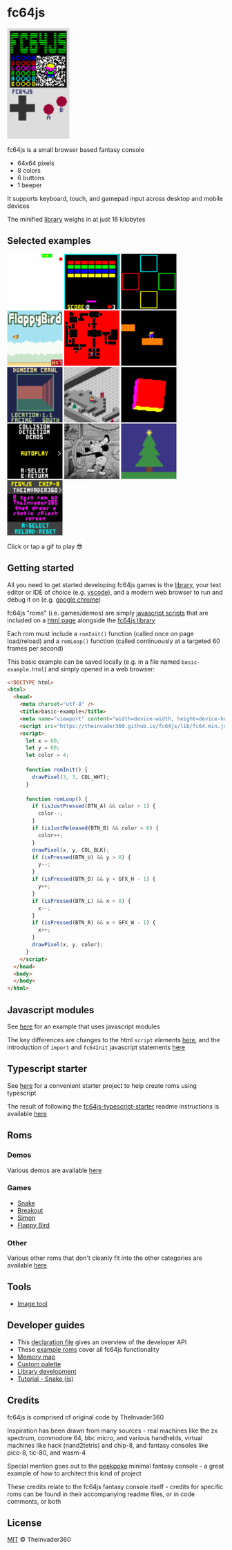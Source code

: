 # fc64js

<img src="https://raw.githubusercontent.com/TheInvader360/fc64js/main/docs/fc64js.gif" width="144"/>

fc64js is a small browser based fantasy console

* 64x64 pixels
* 8 colors
* 6 buttons
* 1 beeper

It supports keyboard, touch, and gamepad input across desktop and mobile devices

The minified [library](lib/fc64.min.js) weighs in at just 16 kilobytes

## Selected examples

[<img src="https://raw.githubusercontent.com/TheInvader360/fc64js/main/rom/game/snake/docs/demo.gif" width="128"/>](https://theinvader360.github.io/fc64js/rom/game/snake/) 
[<img src="https://raw.githubusercontent.com/TheInvader360/fc64js/main/rom/game/breakout/docs/demo.gif" width="128"/>](https://theinvader360.github.io/fc64js/rom/game/breakout/) 
[<img src="https://raw.githubusercontent.com/TheInvader360/fc64js/main/rom/game/simon/docs/demo.gif" width="128"/>](https://theinvader360.github.io/fc64js/rom/game/simon/) 
[<img src="https://raw.githubusercontent.com/TheInvader360/fc64js/main/rom/game/flappy-bird/docs/demo.gif" width="128"/>](https://theinvader360.github.io/fc64js/rom/game/flappy-bird/) 
[<img src="https://raw.githubusercontent.com/TheInvader360/fc64js/main/rom/demo/ray-casting/docs/demo.gif" width="128"/>](https://theinvader360.github.io/fc64js/rom/demo/ray-casting/) 
[<img src="https://raw.githubusercontent.com/TheInvader360/fc64js/main/rom/demo/platformer/docs/demo.gif" width="128"/>](https://theinvader360.github.io/fc64js/rom/demo/platformer/) 
[<img src="https://raw.githubusercontent.com/TheInvader360/fc64js/main/rom/demo/dungeon-crawl/docs/demo.gif" width="128"/>](https://theinvader360.github.io/fc64js/rom/demo/dungeon-crawl/) 
[<img src="https://raw.githubusercontent.com/TheInvader360/fc64js/main/rom/demo/isometric/docs/demo.gif" width="128"/>](https://theinvader360.github.io/fc64js/rom/demo/isometric/) 
[<img src="https://raw.githubusercontent.com/TheInvader360/fc64js/main/rom/demo/rotating-cube/docs/demo.gif" width="128"/>](https://theinvader360.github.io/fc64js/rom/demo/rotating-cube/) 
[<img src="https://raw.githubusercontent.com/TheInvader360/fc64js/main/rom/demo/collision-detection/docs/demo.gif" width="128"/>](https://theinvader360.github.io/fc64js/rom/demo/collision-detection/) 
[<img src="https://raw.githubusercontent.com/TheInvader360/fc64js/main/rom/demo/video/docs/demo.gif" width="128"/>](https://theinvader360.github.io/fc64js/rom/demo/video/) 
[<img src="https://raw.githubusercontent.com/TheInvader360/fc64js/main/rom/demo/tcc-2023/docs/demo.gif" width="128"/>](https://theinvader360.github.io/fc64js/rom/demo/tcc-2023/) 
[<img src="https://raw.githubusercontent.com/TheInvader360/fc64js/main/rom/other/chip-8/docs/demo.gif" width="128"/>](https://theinvader360.github.io/fc64js/rom/other/chip-8/) 

Click or tap a gif to play :sunglasses:

## Getting started

All you need to get started developing fc64js games is the [library](lib/fc64.min.js), your text editor or IDE of choice (e.g. [vscode](https://code.visualstudio.com/download)), and a modern web browser to run and debug it on (e.g. [google chrome](https://www.google.com/chrome))

fc64js "roms" (i.e. games/demos) are simply [javascript scripts](rom/demo/a-simple-game/main.js) that are included on a [html page](rom/demo/a-simple-game/index.html) alongside the [fc64js library](lib/fc64.min.js)

Each rom must include a ```romInit()``` function (called once on page load/reload) and a ```romLoop()``` function (called continuously at a targeted 60 frames per second)

This basic example can be saved locally (e.g. in a file named ```basic-example.html```) and simply opened in a web browser:

```html
<!DOCTYPE html>
<html>
  <head>
    <meta charset="utf-8" />
    <title>basic-example</title>
    <meta name="viewport" content="width=device-width, height=device-height, user-scalable=no, initial-scale=1, maximum-scale=1" />
    <script src="https://theinvader360.github.io/fc64js/lib/fc64.min.js"></script>
    <script>
      let x = 60;
      let y = 60;
      let color = 4;

      function romInit() {
        drawPixel(3, 3, COL_WHT);
      }

      function romLoop() {
        if (isJustPressed(BTN_A) && color > 1) {
          color--;
        }
        if (isJustReleased(BTN_B) && color < 6) {
          color++;
        }
        drawPixel(x, y, COL_BLK);
        if (isPressed(BTN_U) && y > 0) {
          y--;
        }
        if (isPressed(BTN_D) && y < GFX_H - 1) {
          y++;
        }
        if (isPressed(BTN_L) && x > 0) {
          x--;
        }
        if (isPressed(BTN_R) && x < GFX_W - 1) {
          x++;
        }
        drawPixel(x, y, color);
      }
    </script>
  </head>
  <body>
  </body>
</html>
```

## Javascript modules

See [here](rom/demo/basic-example-module-import/) for an example that uses javascript modules

The key differences are changes to the html ```script``` elements [here](rom/demo/basic-example-module-import/index.html), and the introduction of ```import``` and ```fc64Init``` javascript statements [here](rom/demo/basic-example-module-import/main.js)

## Typescript starter

See [here](https://github.com/TheInvader360/fc64js-typescript-starter) for a convenient starter project to help create roms using typescript

The result of following the [fc64js-typescript-starter](https://github.com/TheInvader360/fc64js-typescript-starter) readme instructions is available [here](https://github.com/TheInvader360/fc64js-typescript-basic-example)

## Roms

### Demos

Various demos are available [here](rom/demo/)

### Games

* [Snake](rom/game/snake/)
* [Breakout](rom/game/breakout/)
* [Simon](rom/game/simon/)
* [Flappy Bird](rom/game/flappy-bird/)

### Other

Various other roms that don't cleanly fit into the other categories are available [here](rom/other/)

## Tools

* [Image tool](tools/image-tool/)

## Developer guides

* This [declaration file](lib/fc64.d.ts) gives an overview of the developer API
* These [example roms](rom/) cover all fc64js functionality
* [Memory map](docs/memory-map/)
* [Custom palette](docs/custom-palette/)
* [Library development](docs/library-development/)
* [Tutorial - Snake (js)](docs/tutorial/snake-js/)

## Credits

fc64js is comprised of original code by TheInvader360

Inspiration has been drawn from many sources - real machines like the zx spectrum, commodore 64, bbc micro, and various handhelds, virtual machines like hack (nand2tetris) and chip-8, and fantasy consoles like pico-8, tic-80, and wasm-4

Special mention goes out to the [peekpoke](https://github.com/abagames/peekpoke) minimal fantasy console - a great example of how to architect this kind of project

These credits relate to the fc64js fantasy console itself - credits for specific roms can be found in their accompanying readme files, or in code comments, or both

## License

[MIT](LICENSE) © TheInvader360

